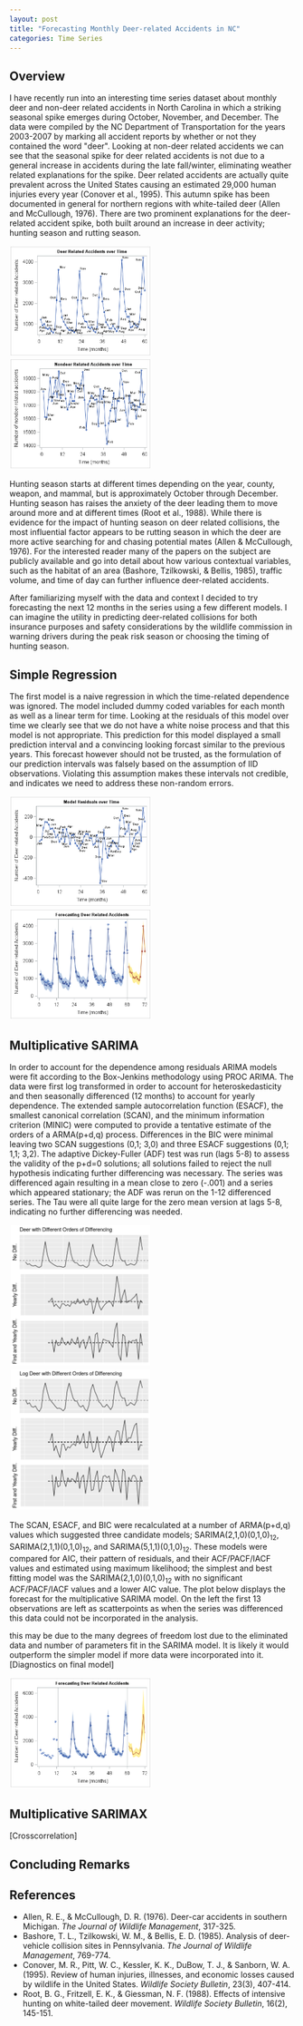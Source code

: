 ```yaml
---
layout: post
title: "Forecasting Monthly Deer-related Accidents in NC"
categories: Time Series
---
```


## Overview

I have recently run into an interesting time series dataset about monthly deer and non-deer related accidents in North Carolina in which a striking seasonal spike emerges during October, November, and December. The data were compiled by the NC Department of Transportation for the years 2003-2007 by marking all accident reports by whether or not they contained the word "deer". Looking at non-deer related accidents we can see that the seasonal spike for deer related accidents is not due to a general increase in accidents during the late fall/winter, eliminating weather related explanations for the spike. Deer related accidents are actually quite prevalent across the United States causing an estimated 29,000 human injuries every year (Conover et al., 1995). This autumn spike has been documented in general for northern regions with white-tailed deer (Allen and McCullough, 1976). There are two prominent explanations for the deer-related accident spike, both built around an increase in deer activity; hunting season and rutting season.

<img src="/images/time_by_deer.png" width="49%" style="padding:2px"/>
<img src="/images/time_by_nondeer.png" width="49%" style="padding:2px"/>

Hunting season starts at different times depending on the year, county, weapon, and mammal, but is approximately October through December. Hunting season has raises the anxiety of the deer leading them to move around more and at different times (Root et al., 1988). While there is evidence for the impact of hunting season on deer related collisions, the most influential factor appears to be rutting season in which the deer are more active searching for and chasing potential mates (Allen & McCullough, 1976). For the interested reader many of the papers on the subject are publicly available and go into detail about how various contextual variables, such as the habitat of an area (Bashore, Tzilkowski, & Bellis, 1985), traffic volume, and time of day can further influence deer-related accidents.  

After familiarizing myself with the data and context I decided to try forecasting the next 12 months in the series using a few different models. I can imagine the utility in predicting deer-related collisions for both insurance purposes and safety considerations by the wildlife commission in warning drivers during the peak risk season or choosing the timing of hunting season.

## Simple Regression

The first model is a naive regression in which the time-related dependence was ignored. The model included dummy coded variables for each month as well as a linear term for time. Looking at the residuals of this model over time we clearly see that we do not have a white noise process and that this model is not appropriate. This prediction for this model displayed a small prediction interval and a convincing looking forcast similar to the previous years. This forecast however should not be trusted, as the formulation of our prediction intervals was falsely based on the assumption of IID observations. Violating this assumption makes these intervals not credible, and indicates we need to address these non-random errors.

<img src="/images/base_resid_by_time.png" width="49%" style="padding:2px"/>
<img src="/images/lm_forecast.png" width="49%" style="padding:2px"/>

## Multiplicative SARIMA

In order to account for the dependence among residuals ARIMA models were fit according to the Box-Jenkins methodology using PROC ARIMA. The data were first log transformed in order to account for heteroskedasticity and then seasonally differenced (12 months) to account for yearly dependence. The extended sample autocorrelation function (ESACF), the smallest canonical correlation (SCAN), and the minimum information criterion (MINIC) were computed to provide a tentative estimate of the orders of a ARMA(p+d,q) process. Differences in the BIC were minimal leaving two SCAN suggestions (0,1; 3,0) and three ESACF suggestions (0,1; 1,1; 3,2). The adaptive Dickey-Fuller (ADF) test was run (lags 5-8) to assess the validity of the p+d=0 solutions; all solutions failed to reject the null hypothesis indicating further differencing was necessary. The series was differenced again resulting in a mean close to zero (-.001) and a series which appeared stationary; the ADF was rerun on the 1-12 differenced series. The Tau were all quite large for the zero mean version at lags 5-8, indicating no further differencing was needed.

<img src="/images/deer_differencing.png" width="49%" style="padding:2px"/>
<img src="/images/ldeer_differencing.png" width="49%" style="padding:2px"/>

The SCAN, ESACF, and BIC were recalculated at a number of ARMA(p+d,q) values which suggested three candidate models; SARIMA(2,1,0)(0,1,0)<sub>12</sub>, SARIMA(2,1,1)(0,1,0)<sub>12</sub>, and SARIMA(5,1,1)(0,1,0)<sub>12</sub>. These models were compared for AIC, their pattern of residuals, and their ACF/PACF/IACF values and estimated using maximum likelihood; the simplest and best fitting model was the SARIMA(2,1,0)(0,1,0)<sub>12</sub> with no significant ACF/PACF/IACF values and a lower AIC value. The plot below displays the forecast for the multiplicative SARIMA model. On the left the first 13 observations are left as scatterpoints as when the series was differenced this data could not be incorporated in the analysis.

this may be due to the many degrees of freedom lost due to the eliminated data and number of parameters fit in the SARIMA model.  It is likely it would outperform the simpler model if more data were incorporated into it.
[Diagnostics on final model]

<img src="/images/arima_forecast.png" width="49%" style="padding:2px"/>

## Multiplicative SARIMAX

[Crosscorrelation]

## Concluding Remarks

## References

* Allen, R. E., & McCullough, D. R. (1976). Deer-car accidents in southern Michigan. *The Journal of Wildlife Management*, 317-325.
* Bashore, T. L., Tzilkowski, W. M., & Bellis, E. D. (1985). Analysis of deer-vehicle collision sites in Pennsylvania. *The Journal of Wildlife Management*, 769-774.
* Conover, M. R., Pitt, W. C., Kessler, K. K., DuBow, T. J., & Sanborn, W. A. (1995). Review of human injuries, illnesses, and economic losses caused by wildlife in the United States. *Wildlife Society Bulletin*, 23(3), 407-414.
* Root, B. G., Fritzell, E. K., & Giessman, N. F. (1988). Effects of intensive hunting on white-tailed deer movement. *Wildlife Society Bulletin*, 16(2), 145-151.
